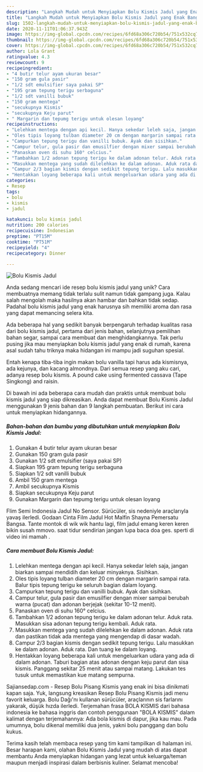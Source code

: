 ```yaml
---
description: "Langkah Mudah untuk Menyiapkan Bolu Kismis Jadul yang Enak Banget"
title: "Langkah Mudah untuk Menyiapkan Bolu Kismis Jadul yang Enak Banget"
slug: 1502-langkah-mudah-untuk-menyiapkan-bolu-kismis-jadul-yang-enak-banget
date: 2020-11-11T01:06:37.943Z
image: https://img-global.cpcdn.com/recipes/6fd68a306c720b54/751x532cq70/bolu-kismis-jadul-foto-resep-utama.jpg
thumbnail: https://img-global.cpcdn.com/recipes/6fd68a306c720b54/751x532cq70/bolu-kismis-jadul-foto-resep-utama.jpg
cover: https://img-global.cpcdn.com/recipes/6fd68a306c720b54/751x532cq70/bolu-kismis-jadul-foto-resep-utama.jpg
author: Lola Grant
ratingvalue: 4.3
reviewcount: 9
recipeingredient:
- "4 butir telur ayam ukuran besar"
- "150 gram gula pasir"
- "1/2 sdt emulsifier saya pakai SP"
- "195 gram tepung terigu serbaguna"
- "1/2 sdt vanilli bubuk"
- "150 gram mentega"
- "secukupnya Kismis"
- "secukupnya Keju parut"
- " Margarin dan tepumg terigu untuk olesan loyang"
recipeinstructions:
- "Lelehkan mentega dengan api kecil. Hanya sekedar leleh saja, jangan biarkan sampai mendidih dan keluar minyaknya. Sisihkan."
- "Oles tipis loyang tulban diameter 20 cm dengan margarin sampai rata. Balur tipis tepung terigu ke seluruh bagian dalam loyang."
- "Campurkan tepung terigu dan vanilli bubuk. Ayak dan sisihkan."
- "Campur telur, gula pasir dan emusilfier dengan mixer sampai berubah warna (pucat) dan adonan berjejak (sekitar 10-12 menit)."
- "Panaskan oven di suhu 160° celcius."
- "Tambahkan 1/2 adonan tepung terigu ke dalam adonan telur. Aduk rata. Masukkan sisa adonan tepung terigu kembali. Aduk rata."
- "Masukkan mentega yang sudah dilelehkan ke dalam adonan. Aduk rata dan pastikan tidak ada mentega yang mengendap di dasar wadah."
- "Campur 2/3 bagian kismis dengan sedikit tepung terigu. Lalu masukkan ke dalam adonan. Aduk rata. Dan tuang ke dalam loyang."
- "Hentakkan loyang beberapa kali untuk mengeluarkan udara yang ada di dalam adonan. Taburi bagian atas adonan dengan keju parut dan sisa kismis. Panggang sekitar 25 menit atau sampai matang. Lakukan tes tusuk untuk memastikan kue matang sempurna."
categories:
- Resep
tags:
- bolu
- kismis
- jadul

katakunci: bolu kismis jadul 
nutrition: 200 calories
recipecuisine: Indonesian
preptime: "PT15M"
cooktime: "PT51M"
recipeyield: "4"
recipecategory: Dinner

---
```



![Bolu Kismis Jadul](https://img-global.cpcdn.com/recipes/6fd68a306c720b54/751x532cq70/bolu-kismis-jadul-foto-resep-utama.jpg)

Anda sedang mencari ide resep bolu kismis jadul yang unik? Cara membuatnya memang tidak terlalu sulit namun tidak gampang juga. Kalau salah mengolah maka hasilnya akan hambar dan bahkan tidak sedap. Padahal bolu kismis jadul yang enak harusnya sih memiliki aroma dan rasa yang dapat memancing selera kita.

Ada beberapa hal yang sedikit banyak berpengaruh terhadap kualitas rasa dari bolu kismis jadul, pertama dari jenis bahan, selanjutnya pemilihan bahan segar, sampai cara membuat dan menghidangkannya. Tak perlu pusing jika mau menyiapkan bolu kismis jadul yang enak di rumah, karena asal sudah tahu triknya maka hidangan ini mampu jadi suguhan spesial.

Entah kenapa tiba-tiba ingin makan bolu vanilla tapi harus ada kismisnya, ada kejunya, dan kacang almondnya. Dari semua resep yang aku cari, adanya resep bolu kismis. A pound cake using fermented cassava (Tape Singkong) and raisin.


Di bawah ini ada beberapa cara mudah dan praktis untuk membuat bolu kismis jadul yang siap dikreasikan. Anda dapat membuat Bolu Kismis Jadul menggunakan 9 jenis bahan dan 9 langkah pembuatan. Berikut ini cara untuk menyiapkan hidangannya.

<!--inarticleads1-->

##### Bahan-bahan dan bumbu yang dibutuhkan untuk menyiapkan Bolu Kismis Jadul:

1. Gunakan 4 butir telur ayam ukuran besar
1. Gunakan 150 gram gula pasir
1. Gunakan 1/2 sdt emulsifier (saya pakai SP)
1. Siapkan 195 gram tepung terigu serbaguna
1. Siapkan 1/2 sdt vanilli bubuk
1. Ambil 150 gram mentega
1. Ambil secukupnya Kismis
1. Siapkan secukupnya Keju parut
1. Gunakan  Margarin dan tepumg terigu untuk olesan loyang


Flim Semi Indonesia Jadul No Sensor. Sürücüler, sis nedeniyle araçlarıyla yavaş ilerledi. Godaan Cinta Film Jadul Hot Malfin Shayna Pemersatu Bangsa. Tante montok di wik wik hantu lagi, film jadul emang keren keren bikin susah mmovo. saat tidur sendirian jangan lupa baca doa ges. sperti di video ini mamah . 

<!--inarticleads2-->

##### Cara membuat Bolu Kismis Jadul:

1. Lelehkan mentega dengan api kecil. Hanya sekedar leleh saja, jangan biarkan sampai mendidih dan keluar minyaknya. Sisihkan.
1. Oles tipis loyang tulban diameter 20 cm dengan margarin sampai rata. Balur tipis tepung terigu ke seluruh bagian dalam loyang.
1. Campurkan tepung terigu dan vanilli bubuk. Ayak dan sisihkan.
1. Campur telur, gula pasir dan emusilfier dengan mixer sampai berubah warna (pucat) dan adonan berjejak (sekitar 10-12 menit).
1. Panaskan oven di suhu 160° celcius.
1. Tambahkan 1/2 adonan tepung terigu ke dalam adonan telur. Aduk rata. Masukkan sisa adonan tepung terigu kembali. Aduk rata.
1. Masukkan mentega yang sudah dilelehkan ke dalam adonan. Aduk rata dan pastikan tidak ada mentega yang mengendap di dasar wadah.
1. Campur 2/3 bagian kismis dengan sedikit tepung terigu. Lalu masukkan ke dalam adonan. Aduk rata. Dan tuang ke dalam loyang.
1. Hentakkan loyang beberapa kali untuk mengeluarkan udara yang ada di dalam adonan. Taburi bagian atas adonan dengan keju parut dan sisa kismis. Panggang sekitar 25 menit atau sampai matang. Lakukan tes tusuk untuk memastikan kue matang sempurna.


Sajiansedap.com - Resep Bolu Pisang Kismis yang enak ini bisa dinikmati kapan saja. Yuk, langsung kreasikan Resep Bolu Pisang Kismis jadi menu favorit keluarga. Bolu Dağı&#39;nı kullanan sürücüler, araçlarının sis farlarını yakarak, düşük hızda ilerledi. Terjemahan frasa BOLA KISMIS dari bahasa indonesia ke bahasa inggris dan contoh penggunaan &#34;BOLA KISMIS&#34; dalam kalimat dengan terjemahannya: Ada bola kismis di dapur, jika kau mau. Pada umumnya, bolu dikenal memiliki dua jenis, yakni bolu panggang dan bolu kukus. 

Terima kasih telah membaca resep yang tim kami tampilkan di halaman ini. Besar harapan kami, olahan Bolu Kismis Jadul yang mudah di atas dapat membantu Anda menyiapkan hidangan yang lezat untuk keluarga/teman maupun menjadi inspirasi dalam berbisnis kuliner. Selamat mencoba!
